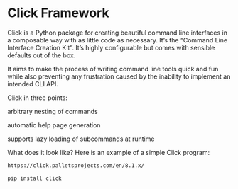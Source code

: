 
# Click Framework

Click is a Python package for creating beautiful command line interfaces in a composable way with as little code as necessary. It’s the “Command Line Interface Creation Kit”. It’s highly configurable but comes with sensible defaults out of the box.

It aims to make the process of writing command line tools quick and fun while also preventing any frustration caused by the inability to implement an intended CLI API.

Click in three points:

arbitrary nesting of commands

automatic help page generation

supports lazy loading of subcommands at runtime

What does it look like? Here is an example of a simple Click program:

```sh
https://click.palletsprojects.com/en/8.1.x/ 

pip install click

```